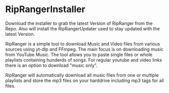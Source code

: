 # RipRangerInstaller

Download the installer to grab the latest Version of RipRanger from the Repo. Also will install the RipRangerUpdater used to stay updated with the latest Version. 

RipRanger is a simple tool to download Music and Video files from various sources using yt-dlp and FFmpeg. The main focus is on downloading music from YouTube Music. The tool allows you to paste single files or whole playlists containing hunderds of songs. For regular youtube and video links there is an option to download "music only".

RipRanger will automatically download all music files from one or multiple playlists and store the mp3 files on your harddrive including mp3 tags for all files. 
